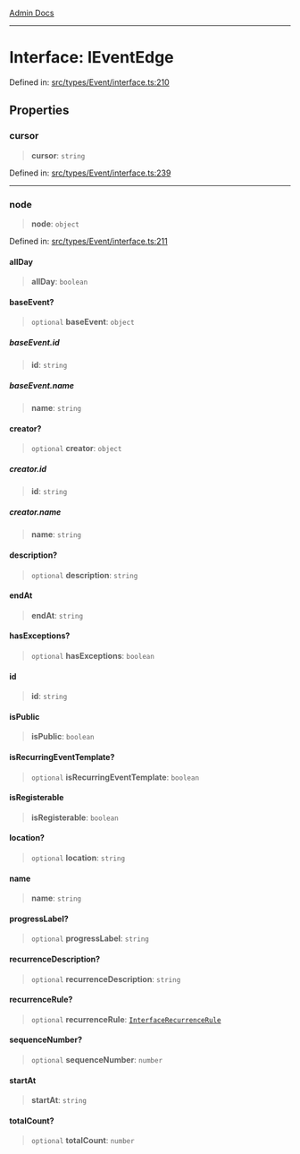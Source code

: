 [Admin Docs](/)

---

# Interface: IEventEdge

Defined in: [src/types/Event/interface.ts:210](https://github.com/PalisadoesFoundation/talawa-admin/blob/main/src/types/Event/interface.ts#L210)

## Properties

### cursor

> **cursor**: `string`

Defined in: [src/types/Event/interface.ts:239](https://github.com/PalisadoesFoundation/talawa-admin/blob/main/src/types/Event/interface.ts#L239)

---

### node

> **node**: `object`

Defined in: [src/types/Event/interface.ts:211](https://github.com/PalisadoesFoundation/talawa-admin/blob/main/src/types/Event/interface.ts#L211)

#### allDay

> **allDay**: `boolean`

#### baseEvent?

> `optional` **baseEvent**: `object`

##### baseEvent.id

> **id**: `string`

##### baseEvent.name

> **name**: `string`

#### creator?

> `optional` **creator**: `object`

##### creator.id

> **id**: `string`

##### creator.name

> **name**: `string`

#### description?

> `optional` **description**: `string`

#### endAt

> **endAt**: `string`

#### hasExceptions?

> `optional` **hasExceptions**: `boolean`

#### id

> **id**: `string`

#### isPublic

> **isPublic**: `boolean`

#### isRecurringEventTemplate?

> `optional` **isRecurringEventTemplate**: `boolean`

#### isRegisterable

> **isRegisterable**: `boolean`

#### location?

> `optional` **location**: `string`

#### name

> **name**: `string`

#### progressLabel?

> `optional` **progressLabel**: `string`

#### recurrenceDescription?

> `optional` **recurrenceDescription**: `string`

#### recurrenceRule?

> `optional` **recurrenceRule**: [`InterfaceRecurrenceRule`](../../../../utils/recurrenceUtils/recurrenceTypes/interfaces/InterfaceRecurrenceRule.md)

#### sequenceNumber?

> `optional` **sequenceNumber**: `number`

#### startAt

> **startAt**: `string`

#### totalCount?

> `optional` **totalCount**: `number`
